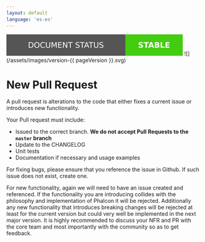 ```yaml
---
layout: default
language: 'es-es'
---
```

![](/assets/images/document-status-stable-success.svg) ![](/assets/images/version-{{ pageVersion }}.svg)
# New Pull Request

A pull request is alterations to the code that either fixes a current issue or introduces new functionality.

Your Pull request must include:
* Issued to the correct branch. **We do not accept Pull Requests to the `master` branch**
* Update to the CHANGELOG
* Unit tests
* Documentation if necessary and usage examples

For fixing bugs, please ensure that you reference the issue in Github. If such issue does not exist, create one.

For new functionality, again we will need to have an issue created and referenced. If the functionality you are introducing collides with the philosophy and implementation of Phalcon it will be rejected. Additionally any new functionality that introduces breaking changes will be rejected at least for the current version but could very well be implemented in the next major version. It is highly recommended to discuss your NFR and PR with the core team and most importantly with the community so as to get feedback.

